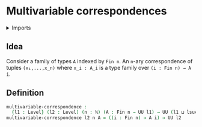 # Multivariable correspondences

<details><summary>Imports</summary>
```agda
module foundation.multivariable-correspondences where
open import elementary-number-theory.natural-numbers
open import foundation.universe-levels
open import univalent-combinatorics.standard-finite-types
```
</details>

## Idea

Consider a family of types `A` indexed by `Fin n`. An `n`-ary correspondence of tuples `(x₁,...,x_n)` where `x_i : A_i` is a type family over `(i : Fin n) → A i`.

## Definition

```agda
multivariable-correspondence :
  {l1 : Level} (l2 : Level) (n : ℕ) (A : Fin n → UU l1) → UU (l1 ⊔ lsuc l2)
multivariable-correspondence l2 n A = ((i : Fin n) → A i) → UU l2
```
